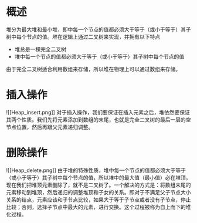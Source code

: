 # 概述
堆分为最大堆和最小堆，即中每一个节点的值都必须大于等于（或小于等于）其子树中每个节点的值。堆在逻辑上通过二叉树来实现，并拥有以下特点
-   堆总是一棵完全二叉树
-   堆中每一个节点的值都必须大于等于（或小于等于）其子树中每个节点的值

由于完全二叉树适合利用数组来存储，所以堆在物理上可以通过数组来存储。

# 插入操作
![[Heap_insert.png]]
对于插入操作，我们要保证在插入元素之后，堆依然要保证其两个性质。我们先将元素添加到数组的末尾，也就是完全二叉树的最后一层的空节点位置，然后再跟父元素递归调整。

# 删除操作
![[Heap_delete.png]]
由于堆的特殊性质，堆中每一个节点的值都必须大于等于（或小于等于）其子树中每个节点的值，所以堆中的最大值（最小值）必在堆顶，现在我们把堆顶元素删除了，就不是二叉树了。一个解决的方式是：将数组末尾的元素移动到堆顶，然后递归的调整堆顶和子女的关系。即对于不满足父子节点大小关系的结点，元素应该和子节点比较，如果大于等于子节点或者没有子节点，停止比较；否则，选择子节点中最大的元素，进行交换。这个过程被称为自上而下的堆化过程。